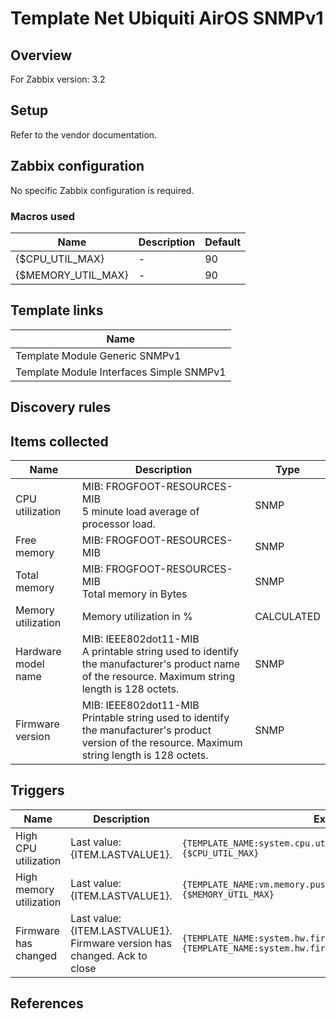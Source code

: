 
# Template Net Ubiquiti AirOS SNMPv1

## Overview

For Zabbix version: 3.2  

## Setup

Refer to the vendor documentation.

## Zabbix configuration

No specific Zabbix configuration is required.

### Macros used

|Name|Description|Default|
|----|-----------|-------|
|{$CPU_UTIL_MAX}|-|90|
|{$MEMORY_UTIL_MAX}|-|90|

## Template links

|Name|
|----|
|Template Module Generic SNMPv1|
|Template Module Interfaces Simple SNMPv1|

## Discovery rules


## Items collected

|Name|Description|Type|
|----|-----------|----|
|CPU utilization|MIB: FROGFOOT-RESOURCES-MIB</br>5 minute load average of processor load.|SNMP|
|Free memory|MIB: FROGFOOT-RESOURCES-MIB</br>|SNMP|
|Total memory|MIB: FROGFOOT-RESOURCES-MIB</br>Total memory in Bytes|SNMP|
|Memory utilization|Memory utilization in %|CALCULATED|
|Hardware model name|MIB: IEEE802dot11-MIB</br>A printable string used to identify the manufacturer's product name of the resource. Maximum string length is 128 octets.|SNMP|
|Firmware version|MIB: IEEE802dot11-MIB</br>Printable string used to identify the manufacturer's product version of the resource. Maximum string length is 128 octets.|SNMP|


## Triggers

|Name|Description|Expression|Severity|
|----|-----------|----|----|
|High CPU utilization|Last value: {ITEM.LASTVALUE1}.|`{TEMPLATE_NAME:system.cpu.util[loadValue.2].avg(5m)}>{$CPU_UTIL_MAX}`|AVERAGE|
|High memory utilization|Last value: {ITEM.LASTVALUE1}.|`{TEMPLATE_NAME:vm.memory.pused[memoryUsedPercentage].avg(5m)}>{$MEMORY_UTIL_MAX}`|AVERAGE|
|Firmware has changed|Last value: {ITEM.LASTVALUE1}.</br>Firmware version has changed. Ack to close|`{TEMPLATE_NAME:system.hw.firmware.diff()}=1 and {TEMPLATE_NAME:system.hw.firmware.strlen()}>0`|INFO|

## References

